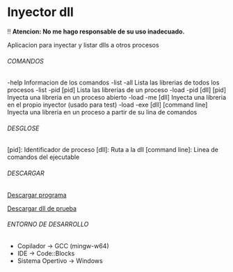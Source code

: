 # Inyector dll

:bangbang: **Atencion: No me hago responsable de su uso inadecuado.**

Aplicacion para inyectar y listar dlls a otros procesos

###### COMANDOS

-help
        Informacion de los comandos
-list -all
        Lista las librerias de todos los procesos
-list -pid [pid]
        Lista las librerias de un proceso
-load -pid [dll] [pid]
        Inyecta una libreria en un proceso abierto
-load -me [dll]
        Inyecta una libreria en el propio inyector (usado para test)
-load -exe [dll] [command line]
        Inyecta una libreria en un proceso a partir de su lina de comandos

###### DESGLOSE

[pid]: Identificador de proceso
[dll]: Ruta a la dll
[command line]: Linea de comandos del ejecutable

###### DESCARGAR

[Descargar programa](https://github.com/DML95/Inyector-dll/raw/master/inyector/bin/inyector.exe)

[Descargar dll de prueba](https://github.com/DML95/Inyector-dll/raw/master/dll-test/bin/dll-test.dll)

###### ENTORNO DE DESARROLLO

* Copilador -> GCC (mingw-w64)
* IDE -> Code::Blocks
* Sistema Opertivo -> Windows